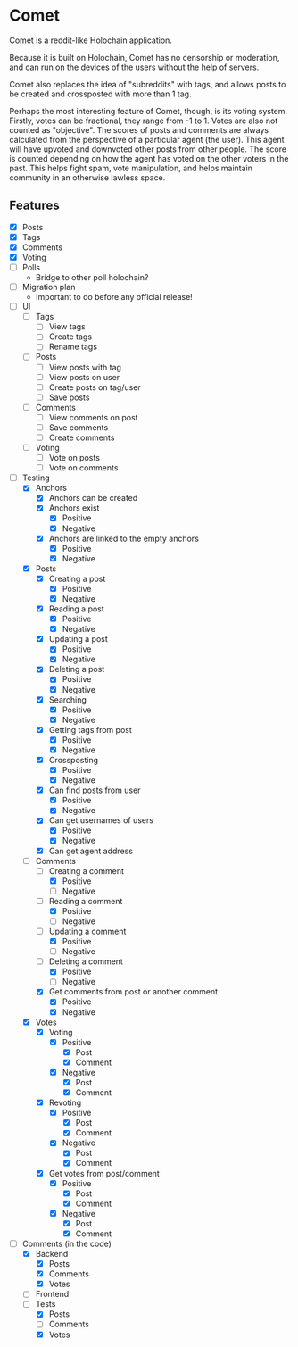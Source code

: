 # Comet
Comet is a reddit-like Holochain application.

Because it is built on Holochain, Comet has no censorship or moderation, and can
run on the devices of the users without the help of servers.

Comet also replaces the idea of "subreddits" with tags, and allows posts to be 
created and crossposted with more than 1 tag.

Perhaps the most interesting feature of Comet, though, is its voting system.
Firstly, votes can be fractional, they range from -1 to 1. Votes are also not
counted as "objective". The scores of posts and comments are always calculated
from the perspective of a particular agent (the user). This agent will have
upvoted and downvoted other posts from other people. The score is counted
depending on how the agent has voted on the other voters in the past. This helps
fight spam, vote manipulation, and helps maintain community in an otherwise
lawless space.

## Features
- [x] Posts
- [x] Tags
- [x] Comments
- [x] Voting
- [ ] Polls
    - Bridge to other poll holochain?
- [ ] Migration plan
    - Important to do before any official release!
- [ ] UI
    - [ ] Tags
        - [ ] View tags
        - [ ] Create tags
        - [ ] Rename tags
    - [ ] Posts
        - [ ] View posts with tag
        - [ ] View posts on user
        - [ ] Create posts on tag/user
        - [ ] Save posts
    - [ ] Comments
        - [ ] View comments on post
        - [ ] Save comments
        - [ ] Create comments
    - [ ] Voting
        - [ ] Vote on posts
        - [ ] Vote on comments
- [ ] Testing
    - [x] Anchors
      - [x] Anchors can be created
      - [x] Anchors exist
          - [x] Positive
          - [x] Negative
      - [x] Anchors are linked to the empty anchors
          - [x] Positive
          - [x] Negative
    - [x] Posts
        - [x] Creating a post
          - [x] Positive
          - [x] Negative
        - [x] Reading a post
          - [x] Positive
          - [x] Negative
        - [x] Updating a post
          - [x] Positive
          - [x] Negative
        - [x] Deleting a post
          - [x] Positive
          - [x] Negative
        - [x] Searching
          - [x] Positive
          - [x] Negative
        - [x] Getting tags from post
          - [x] Positive
          - [x] Negative
        - [x] Crossposting
          - [x] Positive
          - [x] Negative
        - [x] Can find posts from user
          - [x] Positive
          - [x] Negative
        - [x] Can get usernames of users
          - [x] Positive
          - [x] Negative
        - [x] Can get agent address
    - [ ] Comments
        - [ ] Creating a comment
          - [x] Positive
          - [ ] Negative
        - [ ] Reading a comment
          - [x] Positive
          - [ ] Negative
        - [ ] Updating a comment
          - [x] Positive
          - [ ] Negative
        - [ ] Deleting a comment
          - [x] Positive
          - [ ] Negative
        - [x] Get comments from post or another comment
          - [x] Positive
          - [x] Negative
    - [x] Votes
        - [x] Voting
          - [x] Positive
            - [x] Post
            - [x] Comment
          - [x] Negative
            - [x] Post
            - [x] Comment
        - [x] Revoting
          - [x] Positive
            - [x] Post
            - [x] Comment
          - [x] Negative
            - [x] Post
            - [x] Comment
        - [x] Get votes from post/comment
          - [x] Positive
            - [x] Post
            - [x] Comment
          - [x] Negative
            - [x] Post
            - [x] Comment
- [ ] Comments (in the code)
    - [x] Backend
        - [x] Posts
        - [x] Comments
        - [x] Votes
    - [ ] Frontend
    - [ ] Tests
      - [x] Posts
      - [ ] Comments
      - [x] Votes
